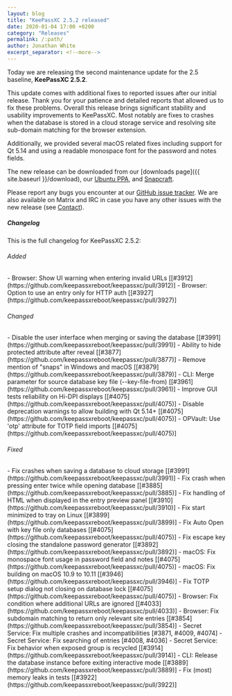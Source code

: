 ```yaml
---
layout: blog
title: "KeePassXC 2.5.2 released"
date: 2020-01-04 17:00 +0200
category: "Releases"
permalink: /:path/
author: Jonathan White
excerpt_separator: <!--more-->
---
```


<div class="blog-teaser-img">
<object type="image/svg+xml" data="{{ site.baseurl }}/images/keepassxc-logo.svg" alt="KeePassXC logo"></object>
</div>

Today we are releasing the second maintenance update for the 2.5 baseline,
**KeePassXC 2.5.2**.

This update comes with additional fixes to reported issues after our initial
release. Thank you for your patience and detailed reports that allowed us to fix
these problems. Overall this release brings significant stability and usability
improvements to KeePassXC. Most notably are fixes to crashes when the database
is stored in a cloud storage service and resolving site sub-domain matching for
the browser extension.

<!--more-->

Additionally, we provided several macOS related fixes including support for Qt
5.14 and using a readable monospace font for the password and notes fields.

The new release can be downloaded from our [downloads
page]({{ site.baseurl }}/download), our
[Ubuntu PPA](https://launchpad.net/~phoerious/+archive/ubuntu/keepassxc/), and
[Snapcraft](https://snapcraft.io/keepassxc/).

Please report any bugs you encounter at our
[GitHub issue tracker](https://github.com/keepassxreboot/keepassxc/issues). We
are also available on Matrix and IRC in case you have any other issues with the
new release (see [Contact](/team/#contact)).

<h5 id="changelog" style="clear: left">Changelog</h5>

This is the full changelog for KeePassXC 2.5.2:

<h6>Added</h6>
- Browser: Show UI warning when entering invalid URLs [[#3912](https://github.com/keepassxreboot/keepassxc/pull/3912)]
- Browser: Option to use an entry only for HTTP auth [[#3927](https://github.com/keepassxreboot/keepassxc/pull/3927)]

<h6>Changed</h6>
- Disable the user interface when merging or saving the database [[#3991](https://github.com/keepassxreboot/keepassxc/pull/3991)]
- Ability to hide protected attribute after reveal [[#3877](https://github.com/keepassxreboot/keepassxc/pull/3877)]
- Remove mention of "snaps" in Windows and macOS [[#3879](https://github.com/keepassxreboot/keepassxc/pull/3879)]
- CLI: Merge parameter for source database key file (--key-file-from) [[#3961](https://github.com/keepassxreboot/keepassxc/pull/3961)]
- Improve GUI tests reliability on Hi-DPI displays [[#4075](https://github.com/keepassxreboot/keepassxc/pull/4075)]
- Disable deprecation warnings to allow building with Qt 5.14+ [[#4075](https://github.com/keepassxreboot/keepassxc/pull/4075)]
- OPVault: Use 'otp' attribute for TOTP field imports [[#4075](https://github.com/keepassxreboot/keepassxc/pull/4075)]

<h6>Fixed</h6>
- Fix crashes when saving a database to cloud storage [[#3991](https://github.com/keepassxreboot/keepassxc/pull/3991)]
- Fix crash when pressing enter twice while opening database [[#3885](https://github.com/keepassxreboot/keepassxc/pull/3885)]
- Fix handling of HTML when displayed in the entry preview panel [[#3910](https://github.com/keepassxreboot/keepassxc/pull/3910)]
- Fix start minimized to tray on Linux [[#3899](https://github.com/keepassxreboot/keepassxc/pull/3899)]
- Fix Auto Open with key file only databases [[#4075](https://github.com/keepassxreboot/keepassxc/pull/4075)]
- Fix escape key closing the standalone password generator [[#3892](https://github.com/keepassxreboot/keepassxc/pull/3892)]
- macOS: Fix monospace font usage in password field and notes [[#4075](https://github.com/keepassxreboot/keepassxc/pull/4075)]
- macOS: Fix building on macOS 10.9 to 10.11 [[#3946](https://github.com/keepassxreboot/keepassxc/pull/3946)]
- Fix TOTP setup dialog not closing on database lock [[#4075](https://github.com/keepassxreboot/keepassxc/pull/4075)]
- Browser: Fix condition where additional URLs are ignored [[#4033](https://github.com/keepassxreboot/keepassxc/pull/4033)]
- Browser: Fix subdomain matching to return only relevant site entries [[#3854](https://github.com/keepassxreboot/keepassxc/pull/3854)]
- Secret Service: Fix multiple crashes and incompatibilities [#3871, #4009, #4074]
- Secret Service: Fix searching of entries [#4008, #4036]
- Secret Service: Fix behavior when exposed group is recycled [[#3914](https://github.com/keepassxreboot/keepassxc/pull/3914)]
- CLI: Release the database instance before exiting interactive mode [[#3889](https://github.com/keepassxreboot/keepassxc/pull/3889)]
- Fix (most) memory leaks in tests [[#3922](https://github.com/keepassxreboot/keepassxc/pull/3922)]
